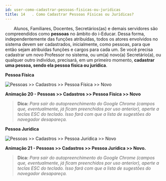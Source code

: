 ```yaml
---
id: user-como-cadastrar-pessoas-fisicas-ou-juridicas
title: 14   . Como Cadastrar Pessoas Físicas ou Jurídicas?
---
```


<div class="textoJustificado">

&nbsp;&nbsp;&nbsp;&nbsp;&nbsp;&nbsp;&nbsp;Alunos, Familiares, Docentes, Secretários(as) e demais servidores são compreendidos como **pessoas** no âmbito do i-Educar. Dessa forma, independentemente das funções atribuídas, todos os atores envolvidos no sistema devem ser cadastrados, inicialmente, como pessoas, para que então sejam atribuídas funções e cargos para cada um. Se você precisa cadastrar um novo Professor no sistema, ou um(a) novo(a) Secretário(a), ou qualquer outro indivíduo, precisará, em um primeiro momento, **cadastrar uma pessoa, sendo ela pessoa física ou jurídica**.

</div>

**Pessoa Física**

![Pessoas >> Cadastros >> Pessoa Física >> Novo](../img/user-docs/cadastrar_pessoa_fisica.gif)

<div class="divNotaCentralizadaGif"> 

**Animação 20 - Pessoas >> Cadastros >> Pessoa Física >> Novo**

</div> 


> **Dica:** *Para sair do autopreenchimento do Google Chrome (campos que, eventualmente, já ficam preenchidos por uso anterior), aperte a teclas ESC do teclado. Isso fará com que a lista 
de sugestões do navegador desapareça.* 


**Pessoa Jurídica**

![Pessoas >> Cadastros >> Pessoa Jurídica >> Novo](../img/user-docs/cadastrar_pessoa_juridica.gif)

<div class="divNotaCentralizadaGif"> 

**Animação 21 - Pessoas >> Cadastros >> Pessoa Jurídica >> Novo.**

</div>


> **Dica:** *Para sair do autopreenchimento do Google Chrome (campos que, eventualmente, já ficam preenchidos por uso anterior), aperte a teclas ESC do teclado. Isso fará com que a lista de sugestões do navegador desapareça.*

